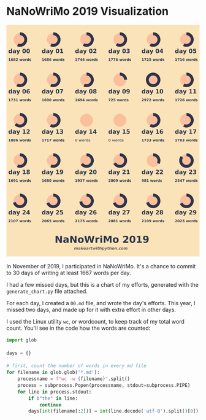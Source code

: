 # NaNoWriMo 2019 Visualization

![NaNoWriMo Visualization](https://github.com/burningion/nanowrimo-2019-visualization/raw/master/images/chart.png)

In November of 2019, I participated in NaNoWriMo. It's a chance to commit to 30 days of writing at least 1667 words per day. 

I had a few missed days, but this is a chart of my efforts, generated with the `generate_chart.py` file attached.

For each day, I created a `00.md` file, and wrote the day's efforts. This year, I missed two days, and made up for it with extra effort in other days.

I used the Linux utility `wc`, or wordcount, to keep track of my total word count. You'll see in the code how the words are counted:

```python
import glob

days = {} 

# first, count the number of words in every md file
for filename in glob.glob('*.md'):
    processname = f"wc -w {filename}".split()
    process = subprocess.Popen(processname, stdout=subprocess.PIPE)
    for line in process.stdout:
        if b"the" in line:
            continue
        days[int(filename[:2])] = int(line.decode('utf-8').split()[0])
```
